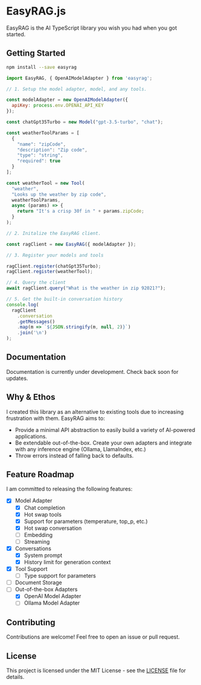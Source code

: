 # EasyRAG.js

EasyRAG is the AI TypeScript library you wish you had when you got started.

## Getting Started

```sh
npm install --save easyrag
```


```js
import EasyRAG, { OpenAIModelAdapter } from 'easyrag';

// 1. Setup the model adapter, model, and any tools.

const modelAdapter = new OpenAIModelAdapter({
  apiKey: process.env.OPENAI_API_KEY
});

const chatGpt35Turbo = new Model("gpt-3.5-turbo", "chat");

const weatherToolParams = [
  {
    "name": "zipCode",
    "description": "Zip code",
    "type": "string",
    "required": true
  }
];

const weatherTool = new Tool(
  "weather",
  "Looks up the weather by zip code",
  weatherToolParams,
  async (params) => {
    return "It's a crisp 30f in " + params.zipCode;
  }
);

// 2. Initalize the EasyRAG client.

const ragClient = new EasyRAG({ modelAdapter });

// 3. Register your models and tools

ragClient.register(chatGpt35Turbo);
ragClient.register(weatherTool);

// 4. Query the client
await ragClient.query("What is the weather in zip 92021?");

// 5. Get the built-in conversation history
console.log(
  ragClient
    .conversation
    .getMessages()
    .map(m => `${JSON.stringify(m, null, 2)}`)
    .join('\n')
);
```

## Documentation

Documentation is currently under development. Check back soon for updates.

## Why & Ethos

I created this library as an alternative to existing tools due to increasing frustration with them. EasyRAG aims to:

- Provide a minimal API abstraction to easily build a variety of AI-powered applications.
- Be extendable out-of-the-box. Create your own adapters and integrate with any inference engine (Ollama, LlamaIndex, etc.)
- Throw errors instead of falling back to defaults.

## Feature Roadmap

I am committed to releasing the following features:

- [x] Model Adapter
  - [x] Chat completion
  - [x] Hot swap tools
  - [x] Support for parameters (temperature, top_p, etc.)
  - [x] Hot swap conversation
  - [ ] Embedding 
  - [ ] Streaming
- [x] Conversations
  - [x] System prompt
  - [x] History limit for generation context
- [x] Tool Support
  - [ ] Type support for parameters
- [ ] Document Storage
- [ ] Out-of-the-box Adapters
  - [x] OpenAI Model Adapter
  - [ ] Ollama Model Adapter

## Contributing

Contributions are welcome! Feel free to open an issue or pull request.

## License

This project is licensed under the MIT License - see the [LICENSE](LICENSE) file for details.
